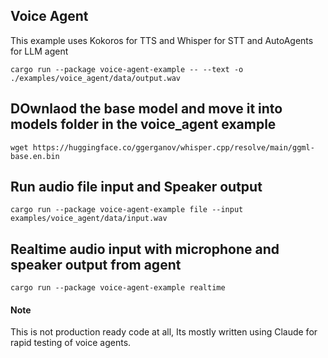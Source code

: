 ## Voice Agent

This example uses Kokoros for TTS and Whisper for STT and AutoAgents for LLM agent

```shell
cargo run --package voice-agent-example -- --text -o ./examples/voice_agent/data/output.wav
```

## DOwnlaod the base model and move it into models folder in the voice_agent example

```shell
wget https://huggingface.co/ggerganov/whisper.cpp/resolve/main/ggml-base.en.bin
```

## Run audio file input and Speaker output

```shell
cargo run --package voice-agent-example file --input examples/voice_agent/data/input.wav
```

## Realtime audio input with microphone and speaker output from agent

```shell
cargo run --package voice-agent-example realtime
```

#### Note

This is not production ready code at all, Its mostly written using Claude for rapid testing of voice agents.